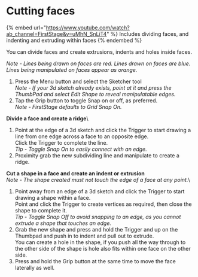 # Cutting faces

{% embed url="https://www.youtube.com/watch?ab_channel=FirstStage&v=uMhN_SnLiT4" %}
Includes dividing faces, and indenting and extruding within faces
{% endembed %}

You can divide faces and create extrusions, indents and holes inside faces.

_Note - Lines being drawn on faces are red. Lines drawn on faces are blue. Lines being manipulated on faces appear as orange._

1. Press the Menu button and select the Sketcher tool\
   _Note - If your 3d sketch already exists, point at it and press the ThumbPad and select Edit Shape to reveal manipulatable edges._
2. Tap the Grip button to toggle Snap on or off, as preferred.\
   _Note - FirstStage defaults to Grid Snap On._

**Divide a face and create a ridge**\


1. Point at the edge of a 3d sketch and click the Trigger to start drawing a line from one edge across a face to an opposite edge.\
   Click the Trigger to complete the line.\
   _Tip - Toggle Snap On to easily connect with an edge._
2. Proximity grab the new subdividing line and manipulate to create a ridge.

**Cut a shape in a face and create an indent or extrusion**\
_Note - The shape created must not touch the edge of a face at any point._\


1. Point away from an edge of a 3d sketch and click the Trigger to start drawing a shape within a face.\
   Point and click the Trigger to create vertices as required, then close the shape to complete it.\
   _Tip - Toggle Snap Off to avoid snapping to an edge, as you cannot extrude a shape that touches an edge._
2. Grab the new shape and press and hold the Trigger and up on the Thumbpad and push in to indent and pull out to extrude.\
   You can create a hole in the shape, if you push all the way through to the other side of the shape is hole also fits within one face on the other side.
3. Press and hold the Grip button at the same time to move the face laterally as well.

